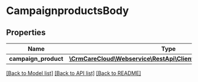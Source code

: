 # CampaignproductsBody

## Properties
Name | Type | Description | Notes
------------ | ------------- | ------------- | -------------
**campaign_product** | [**\CrmCareCloud\Webservice\RestApi\Client\Model\CampaignProduct**](CampaignProduct.md) |  | 

[[Back to Model list]](../../README.md#documentation-for-models) [[Back to API list]](../../README.md#documentation-for-api-endpoints) [[Back to README]](../../README.md)


